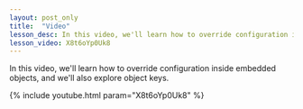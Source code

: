 ```yaml
---
layout: post_only
title:  "Video"
lesson_desc: In this video, we'll learn how to override configuration inside embedded objects, and we'll also explore object keys.
lesson_video: X8t6oYp0Uk8
---
```


In this video, we'll learn how to override configuration inside embedded objects, and we'll also explore object keys.

{% include youtube.html param="X8t6oYp0Uk8" %}